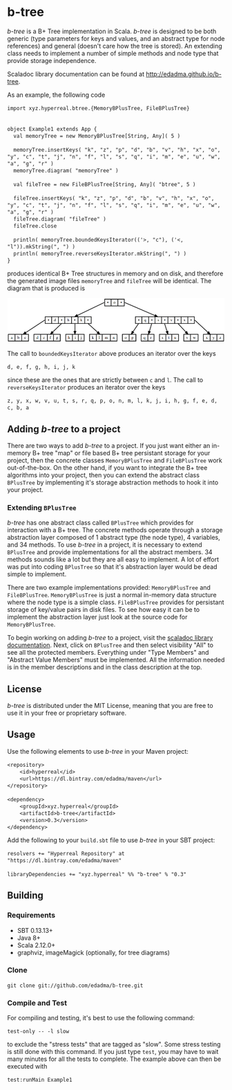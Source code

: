 b-tree
======

*b-tree* is a B+ Tree implementation in Scala. *b-tree* is designed to be both generic (type parameters for keys and values, and an abstract type for node references) and general (doesn't care how the tree is stored). An extending class needs to implement a number of simple methods and node type that provide storage independence.

Scaladoc library documentation can be found at http://edadma.github.io/b-tree.

As an example, the following code

    import xyz.hyperreal.btree.{MemoryBPlusTree, FileBPlusTree}


    object Example1 extends App {
      val memoryTree = new MemoryBPlusTree[String, Any]( 5 )
      
      memoryTree.insertKeys( "k", "z", "p", "d", "b", "v", "h", "x", "o", "y", "c", "t", "j", "n", "f", "l", "s", "q", "i", "m", "e", "u", "w", "a", "g", "r" )
      memoryTree.diagram( "memoryTree" )
      
      val fileTree = new FileBPlusTree[String, Any]( "btree", 5 )
      
      fileTree.insertKeys( "k", "z", "p", "d", "b", "v", "h", "x", "o", "y", "c", "t", "j", "n", "f", "l", "s", "q", "i", "m", "e", "u", "w", "a", "g", "r" )
      fileTree.diagram( "fileTree" )
      fileTree.close
	
      println( memoryTree.boundedKeysIterator(('>, "c"), ('<, "l")).mkString(", ") )
      println( memoryTree.reverseKeysIterator.mkString(", ") )
    }
	
produces identical B+ Tree structures in memory and on disk, and therefore the generated image files `memoryTree` and `fileTree` will be identical. The diagram that is produced is

![tree](tree1.png)

The call to `boundedKeysIterator` above produces an iterator over the keys

    d, e, f, g, h, i, j, k
    
since these are the ones that are strictly between `c` and `l`. The call to `reverseKeysIterator` produces an iterator over the keys

    z, y, x, w, v, u, t, s, r, q, p, o, n, m, l, k, j, i, h, g, f, e, d, c, b, a

Adding *b-tree* to a project
----------------------------

There are two ways to add *b-tree* to a project. If you just want either an in-memory B+ tree "map" or file based B+ tree persistant storage for your project, then the concrete classes `MemoryBPlusTree` and `FileBPlusTree` work out-of-the-box. On the other hand, if you want to integrate the B+ tree algorithms into your project, then you can extend the abstract class `BPlusTree` by implementing it's storage abstraction methods to hook it into your project.

### Extending `BPlusTree`

*b-tree* has one abstract class called `BPlusTree` which provides for interaction with a B+ tree. The concrete methods operate through a storage abstraction layer composed of 1 abstract type (the node type), 4 variables, and 34 methods. To use *b-tree* in a project, it is necessary to extend `BPlusTree` and provide implementations for all the abstract members. 34 methods sounds like a lot but they are all easy to implement. A lot of effort was put into coding `BPlusTree` so that it's abstraction layer would be dead simple to implement.

There are two example implementations provided: `MemoryBPlusTree` and `FileBPlusTree`. `MemoryBPlusTree` is just a normal in-memory data structure where the node type is a simple class. `FileBPlusTree` provides for persistant storage of key/value pairs in disk files. To see how easy it can be to implement the abstraction layer just look at the source code for `MemoryBPlusTree`.

To begin working on adding *b-tree* to a project, visit the [scaladoc library documentation](http://edadma.github.io/b-tree). Next, click on `BPlusTree` and then select visibility "All" to see all the protected members. Everything under "Type Members" and "Abstract Value Members" must be implemented. All the information needed is in the member descriptions and in the class description at the top.
	
License
-------

*b-tree* is distributed under the MIT License, meaning that you are free to use it in your free or proprietary software.


Usage
-----

Use the following elements to use *b-tree* in your Maven project:

	<repository>
		<id>hyperreal</id>
		<url>https://dl.bintray.com/edadma/maven</url>
	</repository>

	<dependency>
		<groupId>xyz.hyperreal</groupId>
		<artifactId>b-tree</artifactId>
		<version>0.3</version>
	</dependency>

Add the following to your `build.sbt` file to use *b-tree* in your SBT project:

	resolvers += "Hyperreal Repository" at "https://dl.bintray.com/edadma/maven"

	libraryDependencies += "xyz.hyperreal" %% "b-tree" % "0.3"
	

## Building

### Requirements

- SBT 0.13.13+
- Java 8+
- Scala 2.12.0+
- graphviz, imageMagick (optionally, for tree diagrams)

### Clone

	git clone git://github.com/edadma/b-tree.git
	
### Compile and Test

For compiling and testing, it's best to use the following command:

	test-only -- -l slow
	
to exclude the "stress tests" that are tagged as "slow". Some stress testing is still done with this command. If you just type `test`, you may have to wait many minutes for all the tests to complete. The example above can then be executed with

	test:runMain Example1